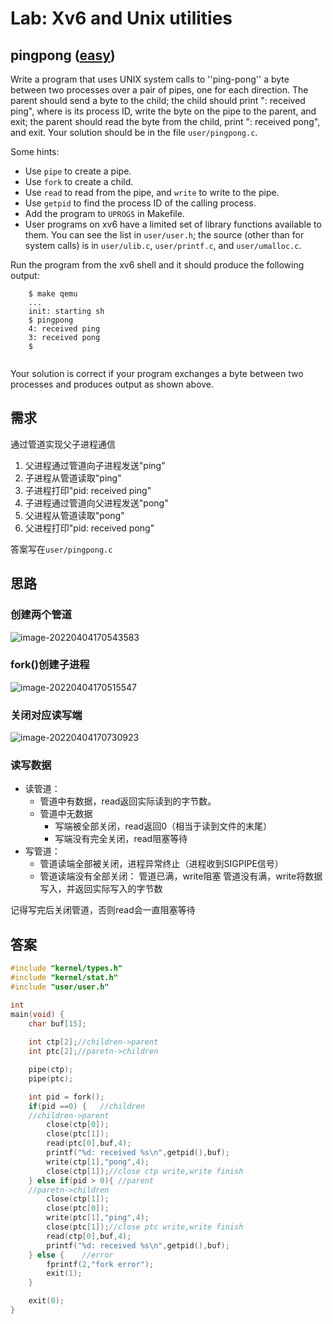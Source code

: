 # Lab: Xv6 and Unix utilities

## pingpong ([easy](https://pdos.csail.mit.edu/6.S081/2021/labs/guidance.html))

Write a program that uses UNIX system calls to ''ping-pong'' a byte between two processes over a pair of pipes, one for each direction. The parent should send a byte to the child; the child should print "<pid>: received ping", where <pid> is its process ID, write the byte on the pipe to the parent, and exit; the parent should read the byte from the child, print "<pid>: received pong", and exit. Your solution should be in the file `user/pingpong.c`.

Some hints:

- Use `pipe` to create a pipe.
- Use `fork` to create a child.
- Use `read` to read from the pipe, and `write` to write to the pipe.
- Use `getpid` to find the process ID of the calling process.
- Add the program to `UPROGS` in Makefile.
- User programs on xv6 have a limited set of library functions available to them. You can see the list in `user/user.h`; the source (other than for system calls) is in `user/ulib.c`, `user/printf.c`, and `user/umalloc.c`.

Run the program from the xv6 shell and it should produce the following output:

```
    $ make qemu
    ...
    init: starting sh
    $ pingpong
    4: received ping
    3: received pong
    $
  
```

Your solution is correct if your program exchanges a byte between two processes and produces output as shown above.


## 需求

通过管道实现父子进程通信

1. 父进程通过管道向子进程发送"ping"
2. 子进程从管道读取"ping"
3. 子进程打印"pid: received ping"
4. 子进程通过管道向父进程发送"pong"
5. 父进程从管道读取"pong"
6. 父进程打印"pid: received pong"

答案写在`user/pingpong.c`

## 思路

### 创建两个管道

![image-20220404170543583](https://s2.loli.net/2022/04/04/Toi3naIkz4Crjet.png)

### fork()创建子进程

![image-20220404170515547](https://s2.loli.net/2022/04/04/vXBSFA7ZbTaGPY4.png)



### 关闭对应读写端

![image-20220404170730923](https://s2.loli.net/2022/04/04/vzjcdHBsqmJhi3f.png)

### 读写数据

* 读管道：
	* 管道中有数据，read返回实际读到的字节数。
	* 管道中无数据
		* 写端被全部关闭，read返回0（相当于读到文件的末尾）
		* 写端没有完全关闭，read阻塞等待
* 写管道：
	* 管道读端全部被关闭，进程异常终止（进程收到SIGPIPE信号）
	* 管道读端没有全部关闭：
		        管道已满，write阻塞
		        管道没有满，write将数据写入，并返回实际写入的字节数

记得写完后关闭管道，否则read会一直阻塞等待

## 答案

```c
#include "kernel/types.h"
#include "kernel/stat.h"
#include "user/user.h"

int
main(void) {
	char buf[15];
	
	int ctp[2];//children->parent
	int ptc[2];//paretn->children

	pipe(ctp);
	pipe(ptc);

	int pid = fork();
	if(pid ==0) {	//children 
	//children->parent
		close(ctp[0]);
		close(ptc[1]);
		read(ptc[0],buf,4);
		printf("%d: received %s\n",getpid(),buf);
		write(ctp[1],"pong",4);
		close(ctp[1]);//close ctp write,write finish
	} else if(pid > 0){	//parent
	//paretn->children
		close(ctp[1]);	
		close(ptc[0]);
		write(ptc[1],"ping",4);
		close(ptc[1]);//close ptc write,write finish
		read(ctp[0],buf,4);
		printf("%d: received %s\n",getpid(),buf);
	} else {	//error
		fprintf(2,"fork error");
		exit(1);
	}

	exit(0);
} 
```

